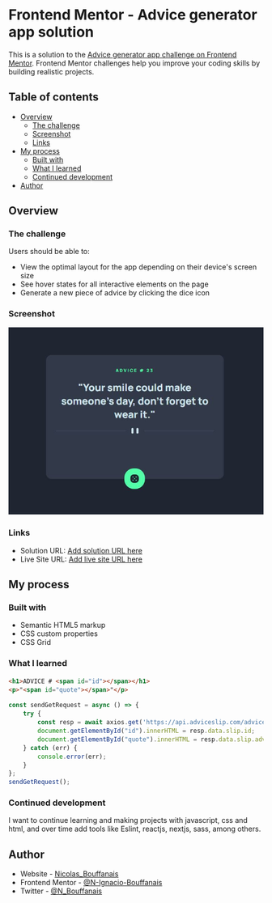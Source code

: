 # Frontend Mentor - Advice generator app solution

This is a solution to the [Advice generator app challenge on Frontend Mentor](https://www.frontendmentor.io/challenges/advice-generator-app-QdUG-13db). Frontend Mentor challenges help you improve your coding skills by building realistic projects.

## Table of contents

- [Overview](#overview)
  - [The challenge](#the-challenge)
  - [Screenshot](#screenshot)
  - [Links](#links)
- [My process](#my-process)
  - [Built with](#built-with)
  - [What I learned](#what-i-learned)
  - [Continued development](#continued-development)
- [Author](#author)

## Overview

### The challenge

Users should be able to:

- View the optimal layout for the app depending on their device's screen size
- See hover states for all interactive elements on the page
- Generate a new piece of advice by clicking the dice icon

### Screenshot

![solution](./src/public/images/solution.JPG)

### Links

- Solution URL: [Add solution URL here](https://github.com/N-Ignacio-Bouffanais/advice-generator-app)
- Live Site URL: [Add live site URL here](https://n-ignacio-bouffanais.github.io/advice-generator-app/)

## My process

### Built with

- Semantic HTML5 markup
- CSS custom properties
- CSS Grid

### What I learned

```html
<h1>ADVICE # <span id="id"></span></h1>
<p>"<span id="quote"></span>"</p>
```
```js
const sendGetRequest = async () => {
    try {
        const resp = await axios.get('https://api.adviceslip.com/advice');
        document.getElementById("id").innerHTML = resp.data.slip.id;
        document.getElementById("quote").innerHTML = resp.data.slip.advice;
    } catch (err) {
        console.error(err);
    }
};
sendGetRequest();
```

### Continued development
I want to continue learning and making projects with javascript, css and html, and over time add tools like Eslint, reactjs, nextjs, sass, among others.

## Author

- Website - [Nicolas_Bouffanais](https://nicolas-bouffanais.vercel.app/src/index.html)
- Frontend Mentor - [@N-Ignacio-Bouffanais](https://www.frontendmentor.io/profile/N-Ignacio-Bouffanais)
- Twitter - [@N_Bouffanais](https://twitter.com/N_Bouffanais)
